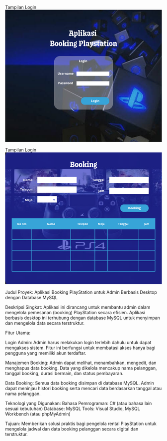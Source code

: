 Tampilan Login
![Login](11.png)

Tampilan Login
![Booking](12.png)

Judul Proyek:
Aplikasi Booking PlayStation untuk Admin Berbasis Desktop dengan Database MySQL

Deskripsi Singkat:
Aplikasi ini dirancang untuk membantu admin dalam mengelola pemesanan (booking) PlayStation secara efisien. Aplikasi berbasis desktop ini terhubung dengan database MySQL untuk menyimpan dan mengelola data secara terstruktur.

Fitur Utama:

Login Admin:
Admin harus melakukan login terlebih dahulu untuk dapat mengakses sistem. Fitur ini berfungsi untuk membatasi akses hanya bagi pengguna yang memiliki akun terdaftar.

Manajemen Booking:
Admin dapat melihat, menambahkan, mengedit, dan menghapus data booking. Data yang dikelola mencakup nama pelanggan, tanggal booking, durasi bermain, dan status pembayaran.

Data Booking:
Semua data booking disimpan di database MySQL. Admin dapat meninjau histori booking serta mencari data berdasarkan tanggal atau nama pelanggan.

Teknologi yang Digunakan:
Bahasa Pemrograman: C# (atau bahasa lain sesuai kebutuhan)
Database: MySQL
Tools: Visual Studio, MySQL Workbench (atau phpMyAdmin)

Tujuan:
Memberikan solusi praktis bagi pengelola rental PlayStation untuk mengelola jadwal dan data booking pelanggan secara digital dan terstruktur.
